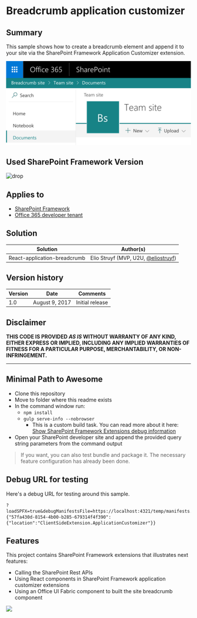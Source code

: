 # Breadcrumb application customizer

## Summary
This sample shows how to create a breadcrumb element and append it to your site via the SharePoint Framework Application Customizer extension.

![Breadcrumb sample](./assets/breadcrumb-sample.png)

## Used SharePoint Framework Version 
![drop](https://img.shields.io/badge/version-1.1-green.svg)

## Applies to

* [SharePoint Framework](http://dev.office.com/sharepoint/docs/spfx/sharepoint-framework-overview)
* [Office 365 developer tenant](http://dev.office.com/sharepoint/docs/spfx/set-up-your-developer-tenant)

## Solution

Solution|Author(s)
--------|---------
React-application-breadcrumb | Elio Struyf (MVP, U2U, [@eliostruyf](https://twitter.com/eliostruyf))

## Version history

Version|Date|Comments
-------|----|--------
1.0|August 9, 2017|Initial release

## Disclaimer
**THIS CODE IS PROVIDED *AS IS* WITHOUT WARRANTY OF ANY KIND, EITHER EXPRESS OR IMPLIED, INCLUDING ANY IMPLIED WARRANTIES OF FITNESS FOR A PARTICULAR PURPOSE, MERCHANTABILITY, OR NON-INFRINGEMENT.**

---

## Minimal Path to Awesome

- Clone this repository
- Move to folder where this readme exists
- In the command window run:
  - `npm install`
  - `gulp serve-info --nobrowser` 
    - This is a custom build task. You can read more about it here: [Show SharePoint Framework Extensions debug information](https://github.com/SharePoint/sp-dev-build-extensions/tree/master/gulp-tasks/serve-info)
- Open your SharePoint developer site and append the provided query string parameters from the command output

> If you want, you can also test bundle and package it. The necessary feature configuration has already been done.

## Debug URL for testing
Here's a debug URL for testing around this sample. 

```
?loadSPFX=true&debugManifestsFile=https://localhost:4321/temp/manifests.js&customActions={"57fa430d-8154-4b00-b285-679314f4f390":{"location":"ClientSideExtension.ApplicationCustomizer"}}
```

## Features
This project contains SharePoint Framework extensions that illustrates next features:
* Calling the SharePoint Rest APIs
* Using React components in SharePoint Framework application customizer extensions
* Using an Office UI Fabric component to built the site breadcrumb component

<img src="https://telemetry.sharepointpnp.com/sp-dev-fx-extensions/samples/react-application-breadcrumb" />
